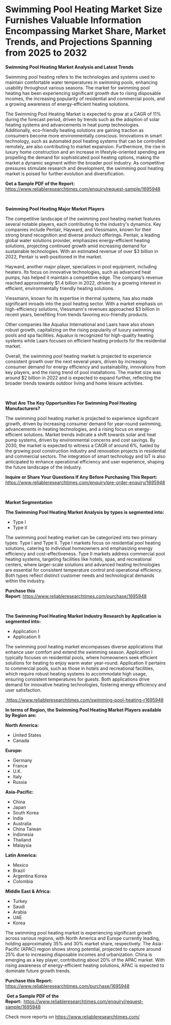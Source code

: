 <p><h1>Swimming Pool Heating Market Size Furnishes Valuable Information Encompassing Market Share, Market Trends, and Projections Spanning from 2025 to 2032</h1></p><p><strong>Swimming Pool Heating Market Analysis and Latest Trends</strong></p>
<p><p>Swimming pool heating refers to the technologies and systems used to maintain comfortable water temperatures in swimming pools, enhancing usability throughout various seasons. The market for swimming pool heating has been experiencing significant growth due to rising disposable incomes, the increasing popularity of residential and commercial pools, and a growing awareness of energy-efficient heating solutions. </p><p>The Swimming Pool Heating Market is expected to grow at a CAGR of 11% during the forecast period, driven by trends such as the adoption of solar heating systems and advancements in heat pump technologies. Additionally, eco-friendly heating solutions are gaining traction as consumers become more environmentally conscious. Innovations in smart technology, such as automated pool heating systems that can be controlled remotely, are also contributing to market expansion. Furthermore, the rise in luxury home construction and an increase in lifestyle-oriented spending are propelling the demand for sophisticated pool heating options, making the market a dynamic segment within the broader pool industry. As competitive pressures stimulate research and development, the swimming pool heating market is poised for further evolution and diversification.</p></p>
<p><strong>Get a Sample PDF of the Report:&nbsp;</strong> <a href="https://www.reliableresearchtimes.com/enquiry/request-sample/1695948?utm_campaign=3386&utm_medium=2&utm_source=Github&utm_content=ia&utm_term=27032025&utm_id=swimming-pool-heating">https://www.reliableresearchtimes.com/enquiry/request-sample/1695948</a></p>
<p>&nbsp;</p>
<p><strong>Swimming Pool Heating Major Market Players</strong></p>
<p><p>The competitive landscape of the swimming pool heating market features several notable players, each contributing to the industry's dynamics. Key companies include Pentair, Hayward, and Viessmann, known for their strong brand recognition and diverse product offerings. Pentair, a leading global water solutions provider, emphasizes energy-efficient heating solutions, projecting continued growth amid increasing demand for sustainable technologies. With an estimated revenue of over $3 billion in 2022, Pentair is well-positioned in the market.</p><p>Hayward, another major player, specializes in pool equipment, including heaters. Its focus on innovative technologies, such as advanced heat pumps, has helped it maintain a competitive edge. The company’s revenue reached approximately $1.4 billion in 2022, driven by a growing interest in efficient, environmentally friendly heating solutions.</p><p>Viessmann, known for its expertise in thermal systems, has also made significant inroads into the pool heating sector. With a market emphasis on high-efficiency solutions, Viessmann's revenues approached $3 billion in recent years, benefiting from trends favoring eco-friendly products.</p><p>Other companies like Aqualux International and Laars have also shown robust growth, capitalizing on the rising popularity of luxury swimming pools and spa facilities. Aqualux is recognized for high-quality heating systems while Laars focuses on efficient heating products for the residential market.</p><p>Overall, the swimming pool heating market is projected to experience consistent growth over the next several years, driven by increasing consumer demand for energy efficiency and sustainability, innovations from key players, and the rising trend of pool installations. The market size was around $2 billion in 2022 and is expected to expand further, reflecting the broader trends towards outdoor living and home leisure activities.</p></p>
<p>&nbsp;</p>
<p><strong>What Are The Key Opportunities For Swimming Pool Heating Manufacturers?</strong></p>
<p><p>The swimming pool heating market is projected to experience significant growth, driven by increasing consumer demand for year-round swimming, advancements in heating technologies, and a rising focus on energy-efficient solutions. Market trends indicate a shift towards solar and heat pump systems, driven by environmental concerns and cost savings. By 2030, the market is expected to witness a CAGR of around 6%, fueled by the growing pool construction industry and renovation projects in residential and commercial sectors. The integration of smart technology and IoT is also anticipated to enhance operational efficiency and user experience, shaping the future landscape of the industry.</p></p>
<p><strong>Inquire or Share Your Questions If Any Before Purchasing This Report:</strong> <a href="https://www.reliableresearchtimes.com/enquiry/pre-order-enquiry/1695948?utm_campaign=3386&utm_medium=2&utm_source=Github&utm_content=ia&utm_term=27032025&utm_id=swimming-pool-heating">https://www.reliableresearchtimes.com/enquiry/pre-order-enquiry/1695948</a></p>
<p>&nbsp;</p>
<p><strong>Market Segmentation</strong></p>
<p><strong>The Swimming Pool Heating Market Analysis by types is segmented into:</strong></p>
<p><ul><li>Type I</li><li>Type II</li></ul></p>
<p><p>The swimming pool heating market can be categorized into two primary types: Type I and Type II. Type I markets focus on residential pool heating solutions, catering to individual homeowners and emphasizing energy efficiency and cost-effectiveness. Type II markets address commercial pool heating systems, targeting facilities like hotels, spas, and recreational centers, where larger-scale solutions and advanced heating technologies are essential for consistent temperature control and operational efficiency. Both types reflect distinct customer needs and technological demands within the industry.</p></p>
<p><strong>Purchase this Report:&nbsp;</strong><a href="https://www.reliableresearchtimes.com/purchase/1695948?utm_campaign=3386&utm_medium=2&utm_source=Github&utm_content=ia&utm_term=27032025&utm_id=swimming-pool-heating">https://www.reliableresearchtimes.com/purchase/1695948</a></p>
<p>&nbsp;</p>
<p><strong>The Swimming Pool Heating Market Industry Research by Application is segmented into:</strong></p>
<p><ul><li>Application I</li><li>Application II</li></ul></p>
<p><p>The swimming pool heating market encompasses diverse applications that enhance user comfort and extend the swimming season. Application I typically focuses on residential pools, where homeowners seek efficient solutions for heating to enjoy warm water year-round. Application II pertains to commercial pools, such as those in hotels and recreational facilities, which require robust heating systems to accommodate high usage, ensuring consistent temperatures for guests. Both applications drive demand for innovative heating technologies, fostering energy efficiency and user satisfaction.</p></p>
<p><a href="https://www.reliableresearchtimes.com/swimming-pool-heating-r1695948?utm_campaign=3386&utm_medium=2&utm_source=Github&utm_content=ia&utm_term=27032025&utm_id=swimming-pool-heating">&nbsp;https://www.reliableresearchtimes.com/swimming-pool-heating-r1695948</a></p>
<p><strong>In terms of Region, the Swimming Pool Heating Market Players available by Region are:</strong></p>
<p>
    <p> <strong> North America: </strong>
        <ul>
            <li>United States</li>
            <li>Canada</li>
        </ul>
        </p> 
    <p> <strong> Europe: </strong>
        <ul>
            <li>Germany</li>
            <li>France</li>
            <li>U.K.</li>
            <li>Italy</li>
            <li>Russia</li>
        </ul>
        </p> 
    <p> <strong> Asia-Pacific: </strong>
        <ul>
            <li>China</li>
            <li>Japan</li>
            <li>South Korea</li>
            <li>India</li>
            <li>Australia</li>
            <li>China Taiwan</li>
            <li>Indonesia</li>
            <li>Thailand</li>
            <li>Malaysia</li>
        </ul>
        </p> 
    <p> <strong> Latin America: </strong>
        <ul>
            <li>Mexico</li>
            <li>Brazil</li>
            <li>Argentina Korea</li>
            <li>Colombia</li>
        </ul>
        </p> 
    <p> <strong> Middle East & Africa: </strong>
        <ul>
            <li>Turkey</li>
            <li>Saudi</li>
            <li>Arabia</li>
            <li>UAE</li>
            <li>Korea</li>
        </ul>
    </p>
    </p>
<p><p>The swimming pool heating market is experiencing significant growth across various regions, with North America and Europe currently leading, holding approximately 35% and 30% market share, respectively. The Asia-Pacific (APAC) region shows strong potential, projected to capture around 25% due to increasing disposable incomes and urbanization. China is emerging as a key player, contributing about 20% of the APAC market. With rising awareness of energy-efficient heating solutions, APAC is expected to dominate future growth trends.</p></p>
<p><strong>Purchase this Report: </strong><a href="https://www.reliableresearchtimes.com/purchase/1695948?utm_campaign=3386&utm_medium=2&utm_source=Github&utm_content=ia&utm_term=27032025&utm_id=swimming-pool-heating">https://www.reliableresearchtimes.com/purchase/1695948</a></p>
<p>&nbsp;<strong>Get a Sample PDF of the Report:&nbsp;&nbsp;</strong><a href="https://www.reliableresearchtimes.com/enquiry/request-sample/1695948?utm_campaign=3386&utm_medium=2&utm_source=Github&utm_content=ia&utm_term=27032025&utm_id=swimming-pool-heating">https://www.reliableresearchtimes.com/enquiry/request-sample/1695948</a></p>
<p><strong></strong></p>
<p>Check more reports on <a href="https://www.reliableresearchtimes.com/?utm_campaign=3386&utm_medium=2&utm_source=Github&utm_content=ia&utm_term=27032025&utm_id=swimming-pool-heating">https://www.reliableresearchtimes.com/</a></p>